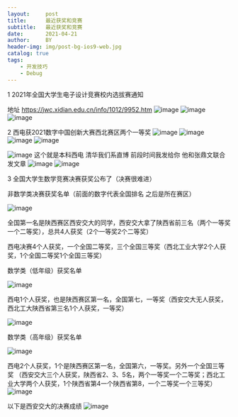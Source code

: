 ```yaml
---
layout:     post
title:      最近获奖和竞赛
subtitle:   最近获奖和竞赛
date:       2021-04-21
author:     BY
header-img: img/post-bg-ios9-web.jpg
catalog: true
tags:
    - 开发技巧
    - Debug
---
```


1 2021年全国大学生电子设计竞赛校内选拔赛通知

地址 https://jwc.xidian.edu.cn/info/1012/9952.htm
![image](https://user-images.githubusercontent.com/24884878/115556521-5ad33880-a2e3-11eb-87a6-e7fc9ab35bc6.png)
![image](https://user-images.githubusercontent.com/24884878/115556543-61fa4680-a2e3-11eb-87f5-0b13e1011edf.png)
![image](https://user-images.githubusercontent.com/24884878/115556576-6a528180-a2e3-11eb-9a59-9b628e23a2da.png)

2  西电获2021数字中国创新大赛西北赛区两个一等奖
![image](https://user-images.githubusercontent.com/24884878/115556721-8bb36d80-a2e3-11eb-9be7-d0d0413b632b.png)
![image](https://user-images.githubusercontent.com/24884878/115556740-90782180-a2e3-11eb-9f3c-47226d6879dd.png)
![image](https://user-images.githubusercontent.com/24884878/115556772-97069900-a2e3-11eb-9350-b06f75804ae3.png)
![image](https://user-images.githubusercontent.com/24884878/115556782-9b32b680-a2e3-11eb-80ca-dfc03d1bc498.png)


![image](https://user-images.githubusercontent.com/24884878/115556841-aede1d00-a2e3-11eb-9e16-5625c8561b30.png)
这个就是本科西电 清华我们系直博 前段时间我发给你  他和张鼎文联合发文章
![image](https://user-images.githubusercontent.com/24884878/115556911-c4ebdd80-a2e3-11eb-8d88-3235a5e9c46b.png)
![image](https://user-images.githubusercontent.com/24884878/115556938-cc12eb80-a2e3-11eb-8ed4-f187be7ea306.png)


3 全国大学生数学竞赛决赛获奖公布了（决赛很难进）

非数学类决赛获奖名单（前面的数字代表全国排名 之后是所在赛区）

![image](https://user-images.githubusercontent.com/24884878/115557282-23b15700-a2e4-11eb-8f0a-8d569763a338.png)

全国第一名是陕西赛区西安交大的同学，西安交大拿了陕西省前三名（两个一等奖一个二等奖），总共4人获奖（2个一等奖2个二等奖）

西电决赛4个人获奖，一个全国二等奖，三个全国三等奖（西北工业大学2个人获奖，1个全国二等奖1个全国三等奖）

数学类（低年级）获奖名单

![image](https://user-images.githubusercontent.com/24884878/115557605-70952d80-a2e4-11eb-8978-6ff67e71e3ea.png)

西电1个人获奖，也是陕西赛区第一名，全国第七，一等奖（西安交大无人获奖，西北工大陕西省第三名1个人获奖，一等奖）

![image](https://user-images.githubusercontent.com/24884878/115557686-89054800-a2e4-11eb-88d4-368c596bc8ad.png)

数学类（高年级）获奖名单

![image](https://user-images.githubusercontent.com/24884878/115557744-9a4e5480-a2e4-11eb-8581-f754f63cb961.png)

西电2个人获奖，1个是陕西赛区第一名，全国第六，一等奖。另外一个全国三等奖
（西安交大三个人获奖，陕西省2、3、5名，两个一等奖一个二等奖；西北工业大学两个人获奖，1个陕西省第4一个陕西省第8，一个二等奖一个三等奖）
![image](https://user-images.githubusercontent.com/24884878/115558368-4132f080-a2e5-11eb-8935-ff7f5aa5e39c.png)


以下是西安交大的决赛成绩
![image](https://user-images.githubusercontent.com/24884878/115559021-e1891500-a2e5-11eb-92f1-3eef9279abec.png)



